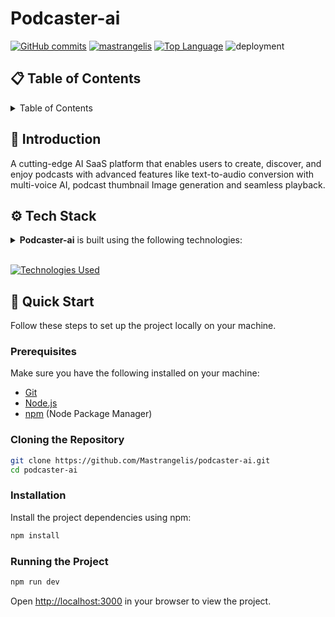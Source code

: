 # Podcaster-ai

[![GitHub commits](https://img.shields.io/github/commit-activity/t/mastrangelis/podcaster-ai?style=social&logo=github)](https://github.com/mastrangelis/podcaster-ai/commits)
[![mastrangelis](https://custom-icon-badges.demolab.com/badge/made%20by%20-mastrangelis-556bf2?logo=github&logoColor=white&labelColor=101827)](https://github.com/mastrangelis)
[![Top Language](https://img.shields.io/github/languages/top/mastrangelis/podcaster-ai?logo=github&logoColor=%23007ACC&label=TypeScript)](https://www.typescriptlang.org/)
![deployment](https://img.shields.io/github/deployments/mastrangelis/podcaster-ai/Production?logo=vercel&label=Website)

## 📋 Table of Contents

<details><summary>Table of Contents</summary>

- 🤖 [Introduction](#-introduction)
- ⚙️ [Tech Stack](#️-tech-stack)
- 🤸 [Quick Start](#-quick-start)

</details>

## 🤖 Introduction

A cutting-edge AI SaaS platform that enables users to create, discover, and enjoy podcasts with advanced features like text-to-audio conversion with multi-voice AI, podcast thumbnail Image generation and seamless playback.

## ⚙️ Tech Stack

<details><summary><b>Podcaster-ai</b> is built using the following technologies:</summary>

- [TypeScript](https://www.typescriptlang.org/): TypeScript is a typed superset of JavaScript that compiles to plain JavaScript.
- [Next.js](https://nextjs.org/): Next.js is a React framework for building server-side rendered and statically generated web applications.
- [Convex](https://www.convex.dev/) Convex is a platform designed to simplify the development of real-time, scalable web applications. It offers a suite of tools and services that allow developers to build and deploy complex app features quickly and efficiently. Key features include real-time data synchronization, serverless functions, and built-in authentication and security measures
- [Sentry](https://sentry.io) Sentry is an open-source error tracking and performance monitoring tool that helps developers identify, diagnose, and fix issues in their applications in real-time.
- [Tailwind CSS](https://tailwindcss.com/): Tailwind CSS is a utility-first CSS framework for rapidly building custom user interfaces.
- [ESLint](https://eslint.org/): ESLint is a static code analysis tool for identifying problematic patterns found in JavaScript code.
- [Prettier](https://prettier.io/): Prettier is an opinionated code formatter.
- [Shadcn-UI](https://ui.shadcn.com/): Shadcn UI is a React UI library that helps developers rapidly build modern web applications.
- [Zod](https://zod.dev/): Zod is a TypeScript-first schema declaration and validation library.
- [Vercel](https://vercel.com/): Vercel is a cloud platform for frontend developers, providing the frameworks, workflows, and infrastructure to build a faster, more personalized Web.

</details><br/>

[![Technologies Used](https://skillicons.dev/icons?i=ts,nextjs,tailwind,sentry,vercel)](https://skillicons.dev)

## 🤸 Quick Start

Follow these steps to set up the project locally on your machine.

### Prerequisites

Make sure you have the following installed on your machine:

- [Git](https://git-scm.com/)
- [Node.js](https://nodejs.org/en)
- [npm](https://www.npmjs.com/) (Node Package Manager)

### Cloning the Repository

```bash
git clone https://github.com/Mastrangelis/podcaster-ai.git
cd podcaster-ai
```

### Installation

Install the project dependencies using npm:

```bash
npm install
```

### Running the Project

```bash
npm run dev
```

Open [http://localhost:3000](http://localhost:3000) in your browser to view the project.
